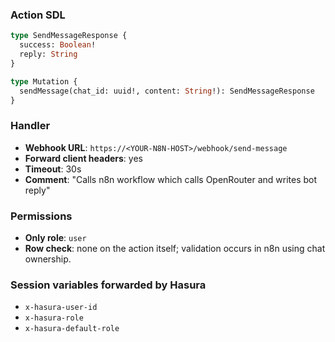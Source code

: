### Action SDL

```graphql
type SendMessageResponse {
  success: Boolean!
  reply: String
}

type Mutation {
  sendMessage(chat_id: uuid!, content: String!): SendMessageResponse
}
```

### Handler

- **Webhook URL**: `https://<YOUR-N8N-HOST>/webhook/send-message`
- **Forward client headers**: yes
- **Timeout**: 30s
- **Comment**: "Calls n8n workflow which calls OpenRouter and writes bot reply"

### Permissions

- **Only role**: `user`
- **Row check**: none on the action itself; validation occurs in n8n using chat ownership.

### Session variables forwarded by Hasura

- `x-hasura-user-id`
- `x-hasura-role`
- `x-hasura-default-role`


